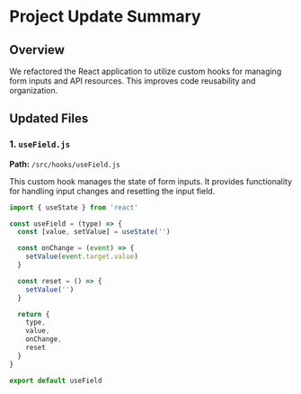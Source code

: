 # Project Update Summary

## Overview

We refactored the React application to utilize custom hooks for managing form inputs and API resources. This improves code reusability and organization.

## Updated Files

### 1. `useField.js`

**Path:** `/src/hooks/useField.js`

This custom hook manages the state of form inputs. It provides functionality for handling input changes and resetting the input field.

```javascript
import { useState } from 'react'

const useField = (type) => {
  const [value, setValue] = useState('')

  const onChange = (event) => {
    setValue(event.target.value)
  }

  const reset = () => {
    setValue('')
  }

  return {
    type,
    value,
    onChange,
    reset
  }
}

export default useField
